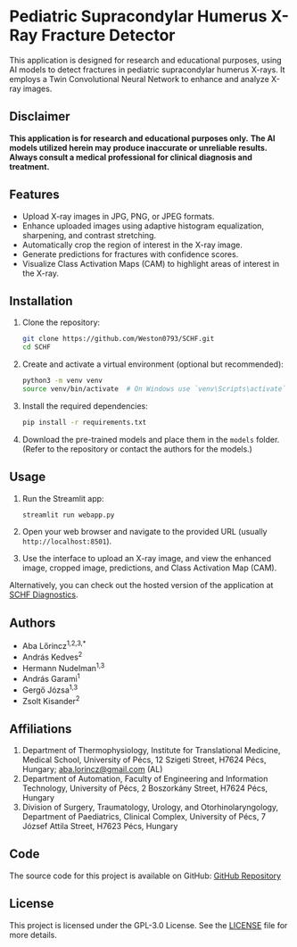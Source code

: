 # Pediatric Supracondylar Humerus X-Ray Fracture Detector

This application is designed for research and educational purposes, using AI models to detect fractures in pediatric supracondylar humerus X-rays. It employs a Twin Convolutional Neural Network to enhance and analyze X-ray images.

## Disclaimer

**This application is for research and educational purposes only.**
**The AI models utilized herein may produce inaccurate or unreliable results.**
**Always consult a medical professional for clinical diagnosis and treatment.**

## Features

- Upload X-ray images in JPG, PNG, or JPEG formats.
- Enhance uploaded images using adaptive histogram equalization, sharpening, and contrast stretching.
- Automatically crop the region of interest in the X-ray image.
- Generate predictions for fractures with confidence scores.
- Visualize Class Activation Maps (CAM) to highlight areas of interest in the X-ray.

## Installation

1. Clone the repository:
    ```bash
    git clone https://github.com/Weston0793/SCHF.git
    cd SCHF
    ```

2. Create and activate a virtual environment (optional but recommended):
    ```bash
    python3 -m venv venv
    source venv/bin/activate  # On Windows use `venv\Scripts\activate`
    ```

3. Install the required dependencies:
    ```bash
    pip install -r requirements.txt
    ```

4. Download the pre-trained models and place them in the `models` folder. (Refer to the repository or contact the authors for the models.)

## Usage

1. Run the Streamlit app:
    ```bash
    streamlit run webapp.py
    ```

2. Open your web browser and navigate to the provided URL (usually `http://localhost:8501`).

3. Use the interface to upload an X-ray image, and view the enhanced image, cropped image, predictions, and Class Activation Map (CAM).

Alternatively, you can check out the hosted version of the application at [SCHF Diagnostics](https://schfdiagnostics.streamlit.app/).

## Authors

- Aba Lőrincz<sup class='superscript'>1,2,3,*</sup>
- András Kedves<sup class='superscript'>2</sup>
- Hermann Nudelman<sup class='superscript'>1,3</sup>
- András Garami<sup class='superscript'>1</sup>
- Gergő Józsa<sup class='superscript'>1,3</sup>
- Zsolt Kisander<sup class='superscript'>2</sup>

## Affiliations

1. Department of Thermophysiology, Institute for Translational Medicine, Medical School, University of Pécs, 12 Szigeti Street, H7624 Pécs, Hungary; aba.lorincz@gmail.com (AL)
2. Department of Automation, Faculty of Engineering and Information Technology, University of Pécs, 2 Boszorkány Street, H7624 Pécs, Hungary
3. Division of Surgery, Traumatology, Urology, and Otorhinolaryngology, Department of Paediatrics, Clinical Complex, University of Pécs, 7 József Attila Street, H7623 Pécs, Hungary

## Code

The source code for this project is available on GitHub: [GitHub Repository](https://github.com/Weston0793/SCHF/)

## License

This project is licensed under the GPL-3.0 License. See the [LICENSE](LICENSE) file for more details.
